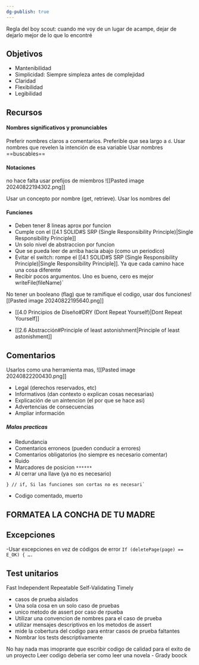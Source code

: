 ```yaml
---
dg-publish: true
---
```



Regla del boy scout: cuando me voy de un lugar de acampe, dejar de dejarlo mejor de lo que lo encontré

## Objetivos
- Mantenibilidad
- Simplicidad: Siempre simpleza antes de complejidad
- Claridad 
- Flexibilidad
- Legibilidad
## Recursos 

#### Nombres significativos y pronunciables
Preferir nombres claros a comentarios. Preferible que sea largo a `d`.
Usar nombres que revelen la intención de esa variable
Usar nombres ==buscables==


#### Notaciones
no hace falta usar prefijos de miembros
![[Pasted image 20240822194302.png]]

Usar un concepto por nombre (get, retrieve). Usar los nombres del 

#### Funciones
- Deben tener 8 lineas aprox por funcion 
- Cumple con el [[4.1 SOLID#S SRP (Single Responsibility Principle)|Single Responsibility Principle]]
- Un solo nivel de abstraccion por funcion 
- Que se pueda leer de arriba hacia abajo (como un periodico)
- Evitar el switch: rompe el [[4.1 SOLID#S SRP (Single Responsibility Principle)|Single Responsibility Principle]]. Ya que cada camino hace una cosa diferente
- Recibir pocos argumentos. Uno es bueno, cero es mejor`
 `writeFile(fileName)`

No tener un booleano (flag) que te ramifique el codigo, usar dos funciones![[Pasted image 20240822195640.png]]

- [[4.0 Principios de Diseño#DRY (Dont Repeat Yourself)|Dont Repeat Yourself]]

- [[2.6 Abstracción#Principle of least astonishment|Principle of least astonishment]]

## Comentarios

Usarlos como una herramienta mas, 
![[Pasted image 20240822200430.png]]
- Legal (derechos reservados, etc)
-  Informativos (dan contexto o explican cosas necesarias)
- Explicación de un aintencion (el por que se hace asi)
- Advertencias de consecuencias
- Ampliar información
##### Malas practicas
- Redundancia
- Comentarios erroneos (pueden conducir a errores)
- Comentarios obligatorios (no siempre es necesario comentar)
- Ruido 
- Marcadores de posicion `******`
- Al cerrar una llave (ya no es necesario)
```
} // if, Si las funciones son cortas no es necesari`
```
-  Codigo comentado, muerto


## FORMATEA LA CONCHA DE TU MADRE


## Excepciones
-Usar excepciones en vez de códigos de error
`If (deletePage(page) == E_OK) { ….`
## Test unitarios 
Fast
Independent
Repeatable
Self-Validating
Timely 

- casos de prueba aislados
- Una sola cosa en un solo caso de pruebas
- unico metodo de assert por caso de rpueba
- Utilizar una convencion de nombres para el caso de prueba
- utilizar mensajes descriptivos en los metodos de assert
- mide la cobertura del codigo para entrar casos de prueba faltantes
- Nombrar los tests descriptivamente


No hay nada mas imoprante que escribir codigo de calidad para el exito de un proyecto
Leer codigo deberia ser como leer una novela - Grady boock 
